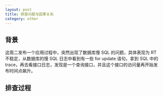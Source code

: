 ```yaml
---
layout: post
title: 排查问题与因果关系
category: other
---
```


## 背景

这周二发布一个应用过程中，突然出现了数据库慢 SQL 的问题，具体表现为 RT 不稳定，从数据库的慢 SQL 日志中看到有一些 for update 语句，拿到 SQL 中的 trace，再去看接口日志，发现是一个查询接口，并且这个接口的访问量再开始发布时间点飙升。

## 排查过程